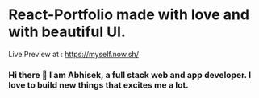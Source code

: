 # React-Portfolio made with love and with beautiful UI.

Live Preview at : https://myself.now.sh/

### Hi there 👋 I am Abhisek, a full stack web and app developer. I love to build new things that excites me a lot.
